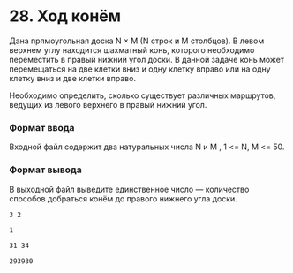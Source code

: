 # 28. Ход конём

Дана прямоугольная доска N × M (N строк и M столбцов). В левом верхнем углу находится шахматный конь, которого необходимо переместить в правый нижний угол доски. В данной задаче конь может перемещаться на две клетки вниз и одну клетку вправо или на одну клетку вниз и две клетки вправо.

Необходимо определить, сколько существует различных маршрутов, ведущих из левого верхнего в правый нижний угол.

### Формат ввода

Входной файл содержит два натуральных числа N и M , 1 <= N, M <= 50.
### Формат вывода

В выходной файл выведите единственное число — количество способов добраться конём до правого нижнего угла доски.

```text
3 2
```

```text
1
```

```text
31 34
```

```text
293930
```